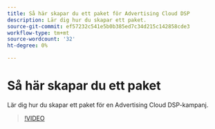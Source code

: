```yaml
---
title: Så här skapar du ett paket för Advertising Cloud DSP
description: Lär dig hur du skapar ett paket.
source-git-commit: ef57232c541e5b0b385ed7c34d215c142858cde3
workflow-type: tm+mt
source-wordcount: '32'
ht-degree: 0%

---
```


# Så här skapar du ett paket

Lär dig hur du skapar ett paket för en Advertising Cloud DSP-kampanj.

>[!VIDEO](https://video.tv.adobe.com/v/339203)
